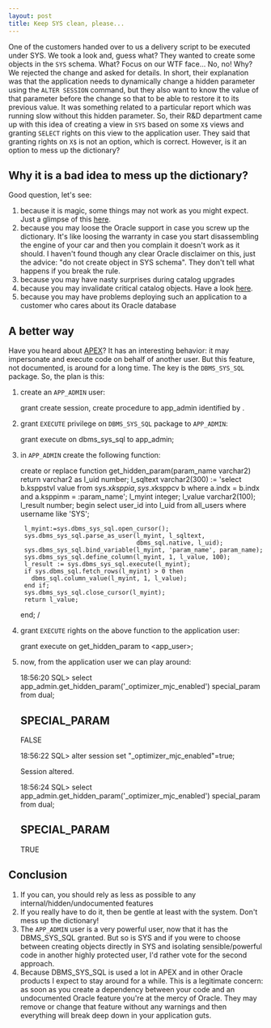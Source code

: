 ```yaml
---
layout: post
title: Keep SYS clean, please...
---
```


One of the customers handed over to us a delivery script to be executed under SYS. We took a look and, guess what? They wanted
to create some objects in the ``SYS`` schema. What? Focus on our WTF face... No, no! Why? We rejected the change and asked for
details. In short, their explanation was that the application needs to dynamically change a hidden parameter using the ``ALTER
SESSION`` command, but they also want to know the value of that parameter before the change so that to be able to restore it
to its previous value. It was something related to a particular report which was running slow without this hidden parameter. So, 
their R&D department came up with this idea of creating a view in ``SYS`` based on some ``X$`` views and granting ``SELECT`` rights on this
view to the application user. They said that granting rights on ``X$`` is not an option, which is correct. However, is it an option
to mess up the dictionary?

Why it is a bad idea to mess up the dictionary?
-----------------------------------------------

Good question, let's see:

  1. because it is magic, some things may not work as you might expect. Just a glimpse of this [here](https://hoopercharles.wordpress.com/2011/11/23/why-isnt-my-index-used-when-user2-executes-this-query/).
  1. because you may loose the Oracle support in case you screw up the dictionary. It's like loosing the warranty in case you start
     disassembling the engine of your car and then you complain it doesn't work as it should. I haven't found though any
     clear Oracle disclaimer on this, just the advice: "do not create object in SYS schema". They don't tell what happens if you
     break the rule.
  1. because you may have nasty surprises during catalog upgrades
  1. because you may invalidate critical catalog objects. Have a look [here](http://dirknachbar.blogspot.ro/2011/11/why-you-should-never-create-own-objects.html).
  1. because you may have problems deploying such an application to a customer who cares about its Oracle database

A better way
------------

Have you heard about [APEX](https://apex.oracle.com/i/)? It has an interesting behavior: it may impersonate and execute code on behalf of another user. But this
feature, not documented, is around for a long time. The key is the ``DBMS_SYS_SQL`` package. So, the plan is this:

  1. create an ``APP_ADMIN`` user:

        grant create session,
              create procedure
           to app_admin identified by <pwd>.

  1. grant ``EXECUTE`` privilege on ``DBMS_SYS_SQL`` package to ``APP_ADMIN``:

        grant execute on dbms_sys_sql to app_admin;

  1. in ``APP_ADMIN`` create the following function:

        create or replace function get_hidden_param(param_name varchar2)
          return varchar2
        as
          l_uid number;
          l_sqltext varchar2(300) := 'select b.ksppstvl value
                                      from sys.x$ksppi a, sys.x$ksppcv b
                                      where a.indx = b.indx
                                        and a.ksppinm = :param_name';
          l_myint integer;
          l_value varchar2(100);
          l_result number;
        begin
          select user_id into l_uid from all_users where username like 'SYS';

          l_myint:=sys.dbms_sys_sql.open_cursor();
          sys.dbms_sys_sql.parse_as_user(l_myint, l_sqltext,
                                         dbms_sql.native, l_uid);
          sys.dbms_sys_sql.bind_variable(l_myint, 'param_name', param_name);
          sys.dbms_sys_sql.define_column(l_myint, 1, l_value, 100);
          l_result := sys.dbms_sys_sql.execute(l_myint);
          if sys.dbms_sql.fetch_rows(l_myint) > 0 then
            dbms_sql.column_value(l_myint, 1, l_value);
          end if;
          sys.dbms_sys_sql.close_cursor(l_myint);
          return l_value;
        end;
        /

  1. grant ``EXECUTE`` rights on the above function to the application user:

        grant execute on get_hidden_param to <app_user>;

  1. now, from the application user we can play around:

        18:56:20 SQL> select app_admin.get_hidden_param('_optimizer_mjc_enabled') special_param from dual;

        SPECIAL_PARAM
        -------------
        FALSE

        18:56:22 SQL> alter session set "_optimizer_mjc_enabled"=true;

        Session altered.

        18:56:24 SQL> select app_admin.get_hidden_param('_optimizer_mjc_enabled') special_param from dual;

        SPECIAL_PARAM
        -------------
        TRUE

Conclusion
----------

  1. If you can, you should rely as less as possible to any internal/hidden/undocumented features
  1. If you really have to do it, then be gentle at least with the system. Don't mess up the dictionary!
  1. The ``APP_ADMIN`` user is a very powerful user, now that it has the DBMS_SYS_SQL granted. But so is SYS and if
     you were to choose between creating objects directly in SYS and isolating sensible/powerful code in
     another highly protected user, I'd rather vote for the second approach.
  1. Because DBMS_SYS_SQL is used a lot in APEX and in other Oracle products I expect to stay around for a while.
     This is a legitimate concern: as soon as you create a dependency between your code and an undocumented
     Oracle feature you're at the mercy of Oracle. They may remove or change that feature without any
     warnings and then everything will break deep down in your application guts.
